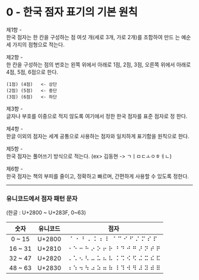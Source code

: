 # 0 - 한국 점자 표기의 기본 원칙

제1항 -  
한국 점자는 한 칸을 구성하는 점 여섯 개(세로 3개, 가로 2개)를 조합하여 만드
는 예순세 가지의 점형으로 적는다.

제2항 -  
한 칸을 구성하는 점의 번호는 왼쪽 위에서 아래로 1점, 2점, 3점, 오른쪽 위에서
아래로 4점, 5점, 6점으로 한다. 

    (1점) (4점)   <- 상단
    (2점) (5점)   <- 중단
    (3점) (6점)   <- 하단

제3항 -  
글자나 부호를 이중으로 적지 않도록 여기에서 정한 한국 점자를 표준 점자로 정
한다.

제4항 -  
한글 이외의 점자는 세계 공통으로 사용하는 점자와 일치하게 표기함을 원칙으로
한다.

제5항 -  
한국 점자는 풀어쓰기 방식으로 적는다. 
(ex> 김동현 -> ㄱㅣㅁㄷㅗㅇㅎㅕㄴ)

제6항 -  
한국 점자는 책의 부피를 줄이고, 정확하고 빠르며, 간편하게 사용할 수 있도록 정한다.

---

### 유니코드에서 점자 패턴 문자  
(한글 : U+2800 ~ U+283F, 0~63)

숫자|유니코드|점자
:---:|:---:|:---:
0 ~ 15|U+2800|⠁ ⠂ ⠃ ⠄ ⠅ ⠆ ⠇ ⠈ ⠉ ⠊ ⠋ ⠌ ⠍ ⠎ ⠏ 
16 ~ 31|U+2810|⠐ ⠑ ⠒ ⠓ ⠔ ⠕ ⠖ ⠗ ⠘ ⠙ ⠚ ⠛ ⠜ ⠝ ⠞ ⠟ 
32 ~ 47|U+2820|⠠ ⠡ ⠢ ⠣ ⠤ ⠥ ⠦ ⠧ ⠨ ⠩ ⠪ ⠫ ⠬ ⠭ ⠮ ⠯ 
48 ~ 63|U+2830|⠰ ⠱ ⠲ ⠳ ⠴ ⠵ ⠶ ⠷ ⠸ ⠹ ⠺ ⠻ ⠼ ⠽ ⠾ ⠿ 
